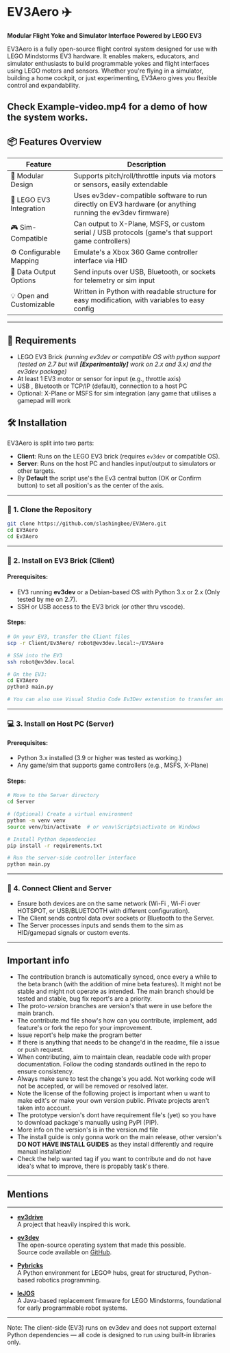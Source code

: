 # EV3Aero ✈️  
**Modular Flight Yoke and Simulator Interface Powered by LEGO EV3**

EV3Aero is a fully open-source flight control system designed for use with LEGO Mindstorms EV3 hardware. It enables makers, educators, and simulator enthusiasts to build programmable yokes and flight interfaces using LEGO motors and sensors. Whether you're flying in a simulator, building a home cockpit, or just experimenting, EV3Aero gives you flexible control and expandability. 

Check Example-video.mp4 for a demo of how the system works.
---

## 📦 Features Overview

| Feature                     | Description                                                                                                            |
|-----------------------------|------------------------------------------------------------------------------------------------------------------------|
| 🔁 Modular Design           | Supports pitch/roll/throttle inputs via motors or sensors, easily extendable                                           |
| 🧱 LEGO EV3 Integration     | Uses ev3dev-compatible software to run directly on EV3 hardware (or anything running the ev3dev firmware)              |
| 🎮 Sim-Compatible           | Can output to X-Plane, MSFS, or custom serial / USB protocols (game's that support game controllers)                   |
| ⚙️ Configurable Mapping     | Emulate's a Xbox 360 Game controller interface via HID                                                                 |
| 📡 Data Output Options      | Send inputs over USB, Bluetooth, or sockets for telemetry or sim input                                                 |
| 💡 Open and Customizable    | Written in Python with readable structure for easy modification, with variables to easy config                         |
--------------------------------------------------------------------------------------------------------------------------------------------------------

## 🔧 Requirements

- LEGO EV3 Brick *(running ev3dev or compatible OS with python support (tested on 2.7 but will ***[Experimentally]*** work on 2.x and 3.x) and the ev3dev package)*
- At least 1 EV3 motor or sensor for input (e.g., throttle axis)
- USB , Bluetooth or TCP/IP (default), connection to a host PC
- Optional: X-Plane or MSFS for sim integration (any game that utilises a gamepad will work


## 🛠️ Installation

EV3Aero is split into two parts:
- **Client**: Runs on the LEGO EV3 brick (requires `ev3dev` or compatible OS).
- **Server**: Runs on the host PC and handles input/output to simulators or other targets.
- By **Default** the script use's the Ev3 central button (OK or Confirm button) to set all position's as the center of the axis.

---

### 📅 1. Clone the Repository

```bash
git clone https://github.com/slashingbee/EV3Aero.git
cd EV3Aero
cd Ev3Aero

```

---

### 🤖 2. Install on EV3 Brick (Client)

#### Prerequisites:
- EV3 running **ev3dev** or a Debian-based OS with Python 3.x or 2.x (Only tested by me on 2.7). 
- SSH or USB access to the EV3 brick (or other thru vscode).

#### Steps:
```bash
# On your EV3, transfer the Client files
scp -r Client/Ev3Aero/ robot@ev3dev.local:~/EV3Aero

# SSH into the EV3
ssh robot@ev3dev.local

# On the EV3:
cd EV3Aero
python3 main.py

# You can also use Visual Studio Code Ev3Dev extenstion to transfer and run the file easier.
```

---

### 💻 3. Install on Host PC (Server)

#### Prerequisites:
- Python 3.x installed (3.9 or higher was tested as working.)
- Any game/sim that supports game controllers (e.g., MSFS, X-Plane)

#### Steps:

```bash
# Move to the Server directory
cd Server

# (Optional) Create a virtual environment
python -m venv venv
source venv/bin/activate  # or venv\Scripts\activate on Windows

# Install Python dependencies
pip install -r requirements.txt

# Run the server-side controller interface
python main.py
```

---

### 🔄 4. Connect Client and Server

- Ensure both devices are on the same network (Wi-Fi , Wi-Fi over HOTSPOT, or USB/BLUETOOTH with different configuration).
- The Client sends control data over sockets or Bluetooth to the Server.
- The Server processes inputs and sends them to the sim as HID/gamepad signals or custom events.

---

## Important info

- The contribution branch is automatically synced, once every a while to the beta branch (with the addition of mine beta features). It might not be stable and might not operate as intended. The main branch should be tested and stable, bug fix report's are a priority.
- The proto-*version* branches are version's that were in use before the main branch.
- The contribute.md file show's how can you contribute, implement, add feature's or fork the repo for your improvement.
- Issue report's help make the program better
- If there is anything that needs to be change'd in the readme, file a issue or push request.
- When contributing, aim to maintain clean, readable code with proper documentation. Follow the coding standards outlined in the repo to ensure consistency.
- Always make sure to test the change's you add. Not working code will not be accepted, or will be removed or resolved later.
- Note the license of the following project is important when u want to make edit's or make your own version public. Private projects aren't taken into account.
- The prototype version's dont have requirement file's (yet) so you have to download package's manually using PyPI (PIP).
- More info on the version's is in the version.md file
- The install guide is only gonna work on the main release, other version's **DO NOT HAVE INSTALL GUIDES** as they install differently and require manual installation!
- Check the help wanted tag if you want to contribute and do not have idea's what to improve, there is propably task's there.
---
## Mentions

---

- **[ev3drive](https://github.com/Xgames123/evdrive)**  
  A project that heavily inspired this work.

- **[ev3dev](https://www.ev3dev.org)**  
  The open-source operating system that made this possible.  
  Source code available on [GitHub](https://github.com/ev3dev/ev3dev).

- **[Pybricks](https://pybricks.com/)**  
  A Python environment for LEGO® hubs, great for structured, Python-based robotics programming.

- **[leJOS](https://lejos.sourceforge.io)**  
  A Java-based replacement firmware for LEGO Mindstorms, foundational for early programmable robot systems.

---
Note: The client-side (EV3) runs on ev3dev and does not support external Python dependencies — all code is designed to run using built-in libraries only.
